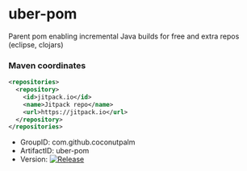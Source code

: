 # uber-pom
Parent pom enabling incremental Java builds for free and extra repos (eclipse, clojars)

### Maven coordinates

````xml
<repositories>
  <repository>
    <id>jitpack.io</id>
	<name>Jitpack repo</name>
	<url>https://jitpack.io</url>
  </repository>
</repositories>
````

* GroupID: com.github.coconutpalm
* ArtifactID: uber-pom
* Version: [![Release](http://jitpack.io/v/com.github.coconutpalm/uber-pom.svg)](https://jitpack.io/#coconutpalm/uber-pom)

